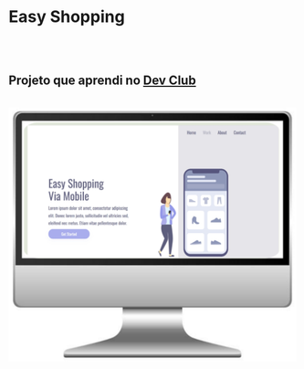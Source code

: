 <h1> Easy Shopping  </h1>
<br>
<br>
<h2> Projeto que aprendi no <a href="https://rodolfomori.com.br/devclub">Dev Club</a> </h2>
<br>
<img src="https://github.com/Roberto-Carlosgit/Easy-Shopping/blob/main/img/Picsart_25-05-06_23-29-14-385.jpg?raw=true alt=img-pc" >
